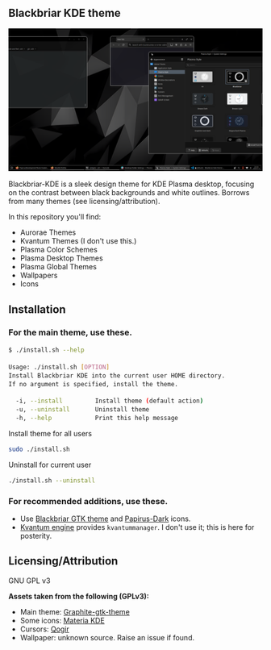 ## Blackbriar KDE theme

![1](Blackbriar-preview.png)

Blackbriar-KDE is a sleek design theme for KDE Plasma desktop, focusing
on the contrast between black backgrounds and white outlines. Borrows from many
themes (see licensing/attribution).

In this repository you'll find:

- Aurorae Themes
- Kvantum Themes (I don't use this.)
- Plasma Color Schemes
- Plasma Desktop Themes
- Plasma Global Themes
- Wallpapers
- Icons

## Installation

### For the main theme, use these.

```sh
$ ./install.sh --help

Usage: ./install.sh [OPTION]
Install Blackbriar KDE into the current user HOME directory.
If no argument is specified, install the theme.

  -i, --install         Install theme (default action)
  -u, --uninstall       Uninstall theme
  -h, --help            Print this help message
```

Install theme for all users
```sh
sudo ./install.sh
```

Uninstall for current user
```sh
./install.sh --uninstall
```

### For recommended additions, use these.

- Use [Blackbriar GTK theme](https://github.com/swomf/Blackbriar-gtk-theme)
  and [Papirus-Dark](https://github.com/PapirusDevelopmentTeam/papirus-icon-theme) icons.
- [Kvantum engine](https://github.com/tsujan/Kvantum/tree/master/Kvantum)
  provides `kvantummanager`. I don't use it; this is here for posterity.

## Licensing/Attribution

GNU GPL v3

**Assets taken from the following (GPLv3):**
- Main theme: [Graphite-gtk-theme](https://github.com/vinceliuice/Graphite-gtk-theme)
- Some icons: [Materia KDE](https://github.com/PapirusDevelopmentTeam/materia-kde)
- Cursors: [Qogir](https://github.com/vinceliuice/Qogir-icon-theme/tree/master/src/cursors)
- Wallpaper: unknown source. Raise an issue if found.
